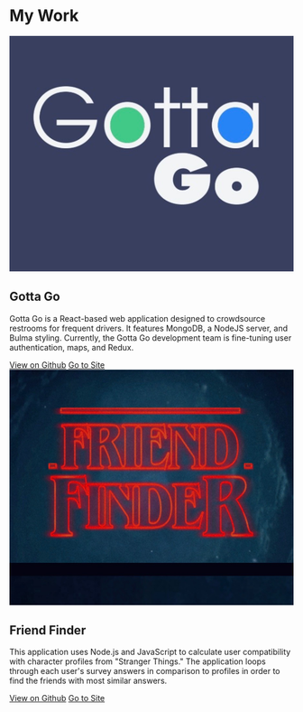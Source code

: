 <div class="container">
  <div class="row">
    <div class="col">
      <h1>My Work</h1>
    </div>
  </div>
  <div class="row first-row">
    <div class="col-s-12 col-m-6 col-lg-6">
      <div class="row">
        <div class="col">
          <img class="img-fluid img-portfolio" src="assets/images/gottago.jpg" alt="Gotta Go Logo">
        </div>
        <div class="col">
          <div class="caption">
            <h2>Gotta Go</h2>
            <p class="portfolio-description">
            Gotta Go is a React-based web
            application designed to crowdsource restrooms for frequent drivers.
            It features MongoDB, a NodeJS server, and Bulma styling.
            Currently, the Gotta Go development team is fine-tuning user
            authentication, maps, and Redux.</p>
          </div>
        </div>
      </div>
      <div class="row buttons">
        <a href="https://github.com/mford008/gotta-go-react" target="_blank" class="btn" role="button">View on Github</a>
        <a href="https://gotta-go.herokuapp.com/" target="_blank" class="btn" role="button">Go to Site</a>
      </div>
    </div>
    <div class="col-s-12 col-m-6 col-lg-6">
      <div class="row">
        <div class="col">
          <img class="img-fluid img-portfolio" src="assets/images/friendfinder.jpg" alt="Friend Finder Logo">
        </div>
        <div class="col">
          <div class="caption">
            <h2>Friend Finder</h2>
            <p class="portfolio-description">
              This application uses
              Node.js and JavaScript to calculate user compatibility
              with character profiles from "Stranger Things."
              The application loops through
              each user's survey answers in comparison to profiles in order
              to find the friends with most similar answers.</p>
          </div>
        </div>
      </div>
      <div class="row buttons">
        <a href="https://github.com/mford008/friend-finder" target="_blank" class="btn" role="button">View on Github</a>
        <a href="https://strangerthingsfriends.herokuapp.com/" target="_blank" class="btn" role="button">Go to Site</a>
      </div>
    </div>
  </div> <!--row 1-->
</div> <!--container-->

